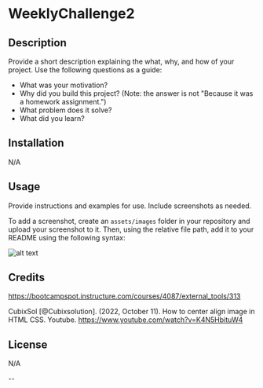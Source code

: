 # WeeklyChallenge2

## Description

Provide a short description explaining the what, why, and how of your project. Use the following questions as a guide:

- What was your motivation?
- Why did you build this project? (Note: the answer is not "Because it was a homework assignment.")
- What problem does it solve?
- What did you learn?


## Installation

N/A

## Usage

Provide instructions and examples for use. Include screenshots as needed.

To add a screenshot, create an `assets/images` folder in your repository and upload your screenshot to it. Then, using the relative file path, add it to your README using the following syntax:

![alt text](assets/images/screenshot.png)

## Credits

https://bootcampspot.instructure.com/courses/4087/external_tools/313

CubixSol [@Cubixsolution]. (2022, October 11). How to center align image in HTML CSS. Youtube. https://www.youtube.com/watch?v=K4N5HbituW4



## License

N/A

--
